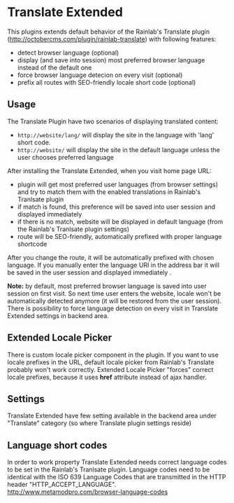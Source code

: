 # Translate Extended
This plugins extends default behavior of the Rainlab's Translate plugin (http://octobercms.com/plugin/rainlab-translate) with following features:
 * detect browser language (optional)
 * display (and save into session) most preferred browser language instead of the default one
 * force browser language detecion on every visit (optional)
 * prefix all routes with SEO-friendly locale short code (optional)

## Usage
The Translate Plugin have two scenarios of displaying translated content:

 * `http://website/lang/` will display the site in the language with 'lang' short code.
 * `http://website/` will display the site in the default language unless the user chooses preferred language
 
After installing the Translate Extended, when you visit home page URL:
 * plugin will get most preferred user languages (from browser settings) and try to match them with the enabled translations in Rainlab's Tranlsate plugin
 * if match is found, this preference will be saved into user session and displayed immediately 
 * if there is no match, website will be displayed in default language (from the Rainlab's Tranlsate plugin settings)
 * route will be SEO-friendly, automatically prefixed with proper language shortcode
 
After you change the route, it will be automatically prefixed with chosen language. If you manually enter the language URI in the address bar it will be saved in the user session and displayed immediately .

**Note:** by default, most preferred browser language is saved into user session on first visit. So next time user enters the website, locale won't be automatically detected anymore (it will be restored from the user session). There is possibility to force language detection on every visit in Translate Extended settings in backend area.

## Extended Locale Picker
There is custom locale picker component in the plugin. If you want to use locale prefixes in the URL, default locale picker from Rainlab's Translate probably won't work correctly. Extended Locale Picker "forces" correct locale prefixes, because it uses **href** attribute instead of ajax handler.

## Settings

Translate Extended have few setting available in the backend area under "Translate" category (so where Translate plugin settings reside)
 
## Language short codes
In order to work property Translate Extended needs correct language codes to be set in the Rainlab's Tranlsate plugin.
Language codes need to be identical with the ISO 639 Language Codes that are transmitted in the HTTP header "HTTP_ACCEPT_LANGUAGE".
http://www.metamodpro.com/browser-language-codes